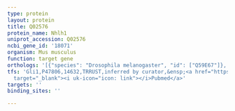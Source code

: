 ```yaml
---
type: protein
layout: protein
title: Q02576
protein_name: Nhlh1
uniprot_accession: Q02576
ncbi_gene_id: '18071'
organism: Mus musculus
function: target gene
orthologs: '[{"species": "Drosophila melanogaster", "id": ["Q59E67"]}, {"species": "Homo sapiens", "id": ["<a href=\"/protein/q02575\">Q02575</a>"]}, {"species": "Rattus norvegicus", "id": ["D3ZN93"]}]'
tfs: 'Gli1,P47806,14632,TRRUST,inferred by curator,&ensp;<a href="https://www.ncbi.nlm.nih.gov/pubmed/?term=29087512%5Buid%5D+OR+18231642%5Buid%5D"
  target="_blank"><i uk-icon="icon: link"></i>Pubmed</a>'
targets: ''
binding_sites: ''

---
```

